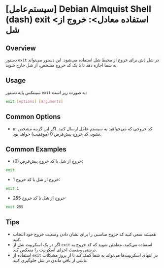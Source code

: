 # [سیستم‌عامل] Debian Almquist Shell (dash) exit <استفاده معادل>: خروج از شل

## Overview
دستور `exit` در شل دَش برای خروج از محیط شل استفاده می‌شود. این دستور می‌تواند به شما اجازه دهد تا با یک کد خروج مشخص، از شل خارج شوید.

## Usage
سینتکس پایه دستور `exit` به صورت زیر است:

```sh
exit [options] [arguments]
```

## Common Options
- `n`: کد خروجی که می‌خواهید به سیستم عامل ارسال کنید. اگر این گزینه مشخص نشود، کد خروج پیش‌فرض 0 (موفقیت) خواهد بود.

## Common Examples
- خروج از شل با کد خروج پیش‌فرض (0):
```sh
exit
```

- خروج از شل با کد خروج 1:
```sh
exit 1
```

- خروج از شل با کد خروج 255:
```sh
exit 255
```

## Tips
- همیشه سعی کنید کد خروج مناسبی را برای نشان دادن وضعیت خروج خود انتخاب کنید.
- اگر در یک اسکریپت شل از `exit` استفاده می‌کنید، مطمئن شوید که کد خروج به درستی وضعیت اجرای اسکریپت را منعکس کند.
- استفاده از `exit` در انتهای اسکریپت‌ها می‌تواند به شما کمک کند تا از بروز مشکلات ناشی از باقی ماندن در شل جلوگیری کنید.